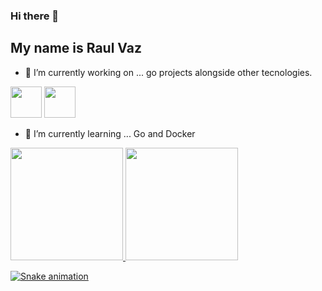 ### Hi there 👋
 ## My name is Raul Vaz
<!--
**raul-v-lima/raul-v-lima** is a ✨ _special_ ✨ repository because its `README.md` (this file) appears on your GitHub profile.

Here are some ideas to get you started:
-->
- 🔭 I’m currently working on ... go projects alongside other tecnologies. 


<img src="https://cdn.jsdelivr.net/gh/devicons/devicon/icons/go/go-original-wordmark.svg" width="50" height="50" />
<img src="https://cdn.jsdelivr.net/gh/devicons/devicon/icons/docker/docker-original-wordmark.svg" width="50" height="50" />


- 🌱 I’m currently learning ... Go and Docker  



<div>
<a href="https://github.com/raul-v-lima">
<img height="180em" src="https://github-readme-stats.vercel.app/api/top-langs/?username=raul-v-lima&layout=compact&langs_count=7&theme=dracula"/>
<img height="180em" src="https://github-readme-stats.vercel.app/api?username=raul-v-lima&show_icons=true&theme=dracula&include_all_commits=true&count_private=true"/>
</div>

 ![Snake animation](https://github.com/raul-v-lima/raul-v-lima/blob/output/github-contribution-grid-snake.svg)

